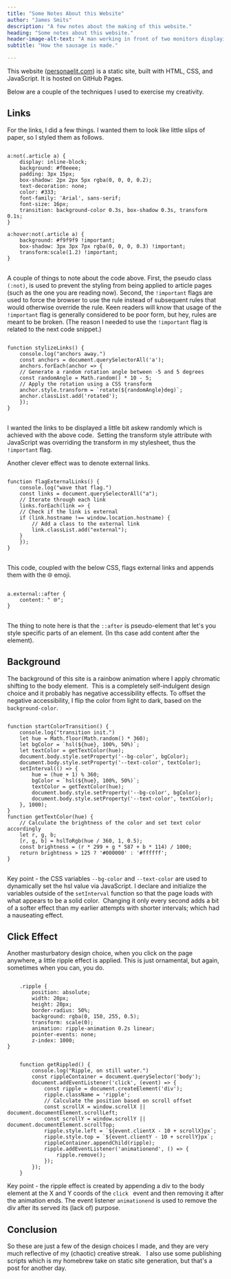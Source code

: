 ```yaml
--- 
title: "Some Notes About this Website"
author: "James Smits"
description: "A few notes about the making of this website."
heading: "Some notes about this website."
header-image-alt-text: "A man working in front of two monitors displaying code with a pink haze over the whole image."
subtitle: "How the sausage is made."

---
```


This website (<a href="https://personaelit.com">personaelit.com</a>) is a static site, built with HTML, CSS, and JavaScript. It is hosted on GitHub Pages.

Below are a couple of the techniques I used to exercise my creativity.

## Links

For the links, I did a few things. I wanted them to look like little slips of paper, so I styled them as follows.

<pre><code class="language-css">
a:not(.article a) {
	display: inline-block;
	background: #f0eeee;
	padding: 3px 15px;
	box-shadow: 2px 2px 5px rgba(0, 0, 0, 0.2);
	text-decoration: none;
	color: #333;
	font-family: 'Arial', sans-serif;
	font-size: 16px;
	transition: background-color 0.3s, box-shadow 0.3s, transform 0.1s;
}

a:hover:not(.article a) {
	background: #f9f9f9 !important;
	box-shadow: 3px 3px 7px rgba(0, 0, 0, 0.3) !important;
	transform:scale(1.2) !important;
}
</code>
</pre>

A couple of things to note about the code above. First, the pseudo class <code>(:not)</code>, is used to prevent the styling from being applied to article pages (such as the one you are reading now). Second, the <code>!important</code> flags are used to force the browser to use the rule instead of subsequent rules that would otherwise override the rule. Keen readers will know that usage of the <code>!important</code> flag is generally considered to be poor form, but hey, rules are meant to be broken. (The reason I needed to use the <code>!important</code> flag is related to the next code snippet.)

<pre><code class="language-javascript">
function stylizeLinks() {
	console.log("anchors away.")
	const anchors = document.querySelectorAll('a');
	anchors.forEach(anchor => {
	// Generate a random rotation angle between -5 and 5 degrees
	const randomAngle = Math.random() * 10 - 5;
	// Apply the rotation using a CSS transform
	anchor.style.transform = `rotate(${randomAngle}deg)`;
	anchor.classList.add('rotated');
	});
}
</code>
</pre>
I wanted the links to be displayed a little bit askew randomly which is achieved with the above code.  Setting the transform style attribute with JavaScript was overriding the transform in my stylesheet, thus the <code>!important</code> flag.

Another clever effect was to denote external links.

<pre><code class="language-javascript">
function flagExternalLinks() {
	console.log("wave that flag.")
	const links = document.querySelectorAll("a");
	// Iterate through each link
	links.forEach(link => {
	// Check if the link is external
	if (link.hostname !== window.location.hostname) {
		// Add a class to the external link
		link.classList.add("external");
	}
	});
}
</code>
</pre>

This code, coupled with the below CSS, flags external links and appends them with the 🌐 emoji.

<pre><code class="language-css">
a.external::after {
	content: " 🌐";
}
</code>
</pre>

The thing to note here is that the <code>::after</code> is pseudo-element that let's you style specific parts of an element. (In ths case add content after the element).

## Background

The background of this site is a rainbow animation where I apply chromatic shifting to the body element.  This is a completely self-indulgent design choice and it probably has negative accessibility effects. To offset the negative accessibility, I flip the color from light to dark, based on the <code>background-color</code>.

<pre><code class="language-javascript">
function startColorTransition() {
	console.log("transition init.")
	let hue = Math.floor(Math.random() * 360);
	let bgColor = `hsl(${hue}, 100%, 50%)`;
	let textColor = getTextColor(hue);
	document.body.style.setProperty('--bg-color', bgColor);
	document.body.style.setProperty('--text-color', textColor);
	setInterval(() => {
		hue = (hue + 1) % 360;
		bgColor = `hsl(${hue}, 100%, 50%)`;
		textColor = getTextColor(hue);
		document.body.style.setProperty('--bg-color', bgColor);
		document.body.style.setProperty('--text-color', textColor);
	}, 1000);
}
function getTextColor(hue) {
	// Calculate the brightness of the color and set text color accordingly
	let r, g, b;
	[r, g, b] = hslToRgb(hue / 360, 1, 0.5);
	const brightness = (r * 299 + g * 587 + b * 114) / 1000;
	return brightness > 125 ? '#000000' : '#ffffff';
}
</code>
</pre>

Key point - the CSS variables <code>--bg-color</code> and <code>--text-color</code> are used to dynamically set the hsl value via JavaScript. I declare and initialize the variables outside of the <code>setInterval</code> function so that the page loads with what appears to be a solid color.  Changing it only every second adds a bit of a softer effect than my earlier attempts with shorter intervals; which had a nauseating effect. 

## Click Effect

Another masturbatory design choice, when you click on the page anywhere, a little ripple effect is applied. This is just ornamental, but again, sometimes when you can, you do. 

<pre><code class="language-css">
	.ripple {
		position: absolute;
		width: 20px;
		height: 20px;
		border-radius: 50%;
		background: rgba(0, 150, 255, 0.5);
		transform: scale(0);
		animation: ripple-animation 0.2s linear;
		pointer-events: none;
		z-index: 1000;
}
</code></pre>

<pre><code class="language-javascript">
	function getRippled() {
		console.log("Ripple, on still water.")
		const rippleContainer = document.querySelector('body');
		document.addEventListener('click', (event) => {
			const ripple = document.createElement('div');
			ripple.className = 'ripple';
			// Calculate the position based on scroll offset
			const scrollX = window.scrollX || document.documentElement.scrollLeft;
			const scrollY = window.scrollY || document.documentElement.scrollTop;
			ripple.style.left = `${event.clientX - 10 + scrollX}px`;
			ripple.style.top = `${event.clientY - 10 + scrollY}px`;
			rippleContainer.appendChild(ripple);
			ripple.addEventListener('animationend', () => {
				ripple.remove();
			});
		});
	}
</code></pre>

Key point - the ripple effect is created by appending a div to the body element at the X and Y coords of the <code>click </code> event and then removing it after the animation ends. The event listener <code>animationend</code> is used to remove the div after its served its (lack of) purpose. 

## Conclusion

So these are just a few of the design choices I made, and they are very much reflective of my (chaotic) creative streak.   I also use some publishing scripts which is my homebrew take on static site generation, but that's a post for another day.